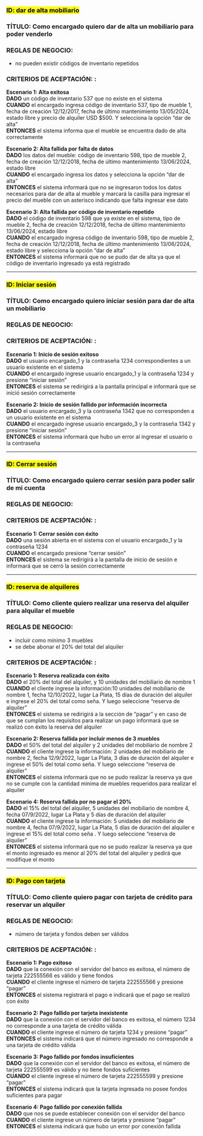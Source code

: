 ### <mark>ID: dar de alta mobiliario</mark>
### TÍTULO:  Como encargado quiero dar de alta un mobiliario para poder venderlo  
### REGLAS DE NEGOCIO: 
- no pueden existir códigos de inventario repetidos    

### CRITERIOS DE ACEPTACIÓN: :  

**Escenario 1: Alta exitosa**  
**DADO** un código de inventario 537 que no existe en el sistema  
**CUANDO** el encargado ingresa  código de inventario 537, tipo de mueble 1, fecha de creación 12/12/2017, fecha de último mantenimiento 13/05/2024, estado libre y precio de alquiler USD $500. Y selecciona la opción “dar de alta”  
**ENTONCES** el sistema informa que el mueble se encuentra dado de alta correctamente 

**Escenario 2: Alta fallida por falta de datos**  
**DADO** los datos del mueble: código de inventario 598, tipo de mueble 2, fecha de creación 12/12/2018, fecha de último mantenimiento 13/06/2024, estado libre  
**CUANDO** el encargado ingresa los datos y selecciona la opción “dar de alta”  
**ENTONCES** el sistema informará que no se ingresaron todos los datos necesarios para dar de alta al mueble y marcará la casilla para ingresar el precio del mueble con un asterisco indicando que falta ingresar ese dato 

**Escenario 3: Alta fallida por código de inventario repetido**  
**DADO** el código de inventario 598 que ya existe en el sistema, tipo de mueble 2, fecha de creación 12/12/2018, fecha de último mantenimiento 13/06/2024, estado libre  
**CUANDO** el encargado ingresa código de inventario 598, tipo de mueble 2, fecha de creación 12/12/2018, fecha de último mantenimiento 13/06/2024, estado libre y selecciona la opción “dar de alta”  
**ENTONCES** el sistema informará que no se pudo dar de alta ya que el código de inventario ingresado ya está registrado  

---  

### <mark>ID: Iniciar sesión</mark> 
### TÍTULO:  Como encargado quiero iniciar sesión para dar de alta un mobiliario 
### REGLAS DE NEGOCIO: 



### CRITERIOS DE ACEPTACIÓN: :
**Escenario 1: Inicio de sesión exitoso**  
**DADO**  el usuario encargado_1 y la contraseña 1234 correspondientes a un usuario existente en el sistema   
**CUANDO** el encargado ingrese usuario encargado_1 y la contraseña 1234 y presione “iniciar sesión”  
**ENTONCES** el sistema se redirigirá a la pantalla principal e informará que se inició sesión correctamente 
 
**Escenario 2: Inicio de sesión fallido por información incorrecta**  
**DADO** el usuario encargado_3 y la contraseña 1342 que no corresponden a un usuario existente en el sistema  
**CUANDO** el encargado ingrese  usuario encargado_3 y la contraseña 1342 y presione “iniciar sesión”  
**ENTONCES** el sistema informará que hubo un error al ingresar el usuario o la contraseña  

---  

### <mark>ID: Cerrar sesión</mark> 
### TÍTULO:  Como encargado quiero cerrar sesión para poder salir de mi cuenta
### REGLAS DE NEGOCIO:    

### CRITERIOS DE ACEPTACIÓN: :

**Escenario 1: Cerrar sesión con éxito**  
**DADO**  una sesión abierta en el sistema con el usuario encargado_1 y la contraseña 1234  
**CUANDO** el encargado presione “cerrar sesión”  
**ENTONCES** el sistema se redirigirá a la pantalla de inicio de sesión e informará que se cerró la sesión correctamente  

---  

### <mark>ID: reserva de alquileres</mark>
### TÍTULO:  Como cliente quiero realizar una reserva del alquiler para alquilar el mueble
### REGLAS DE NEGOCIO: 
- incluir como mínimo 3 muebles  
- se debe abonar el 20% del total del alquiler



### CRITERIOS DE ACEPTACIÓN: :
**Escenario 1: Reserva realizada con éxito**  
**DADO** el 20% del total del alquiler, y 10 unidades del  mobiliario de nombre 1  
**CUANDO** el cliente ingrese la información:10 unidades del  mobiliario de nombre 1, fecha 12/10/2022, lugar La Plata, 15 días de duración del alquiler e ingrese el 20% del total como seña. Y luego seleccione “reserva de alquiler”  
**ENTONCES** el sistema se redirigirá a la sección de “pagar” y en caso de que se cumplan los requisitos para realizar un pago informará que se realizó con éxito la reserva del alquiler  

**Escenario 2: Reserva fallida por incluir menos de 3 muebles**  
**DADO** el 50% del total del alquiler y 2 unidades del  mobiliario de nombre 2  
**CUANDO** el cliente ingrese la información: 2 unidades del  mobiliario de nombre 2, fecha 12/9/2022, lugar La Plata, 3 días de duración del alquiler e ingrese el 50% del total como seña. Y luego seleccione “reserva de alquiler”  
**ENTONCES** el sistema informará que no se pudo realizar la reserva ya que no se cumple con la cantidad mínima de muebles requeridos para realizar el alquiler  

**Escenario 4: Reserva fallida por no pagar el 20%**  
**DADO** el 15% del total del alquiler, 5 unidades del  mobiliario de nombre 4, fecha 07/9/2022, lugar La Plata y 5 días de duración del alquiler  
**CUANDO** el cliente ingrese la información: 5 unidades del  mobiliario de nombre 4, fecha 07/9/2022, lugar La Plata, 5 días de duración del alquiler e ingrese el 15% del total como seña . Y luego seleccione “reserva de alquiler”   
**ENTONCES** el sistema informará que no se pudo realizar la reserva ya que el monto ingresado es menor al 20% del total del alquiler y pedirá que modifique el monto  

---  

### <mark>ID: Pago con tarjeta</mark>
### TÍTULO:  Como cliente quiero pagar con tarjeta de crédito para reservar un alquiler
### REGLAS DE NEGOCIO: 
- número de tarjeta y fondos deben ser válidos

### CRITERIOS DE ACEPTACIÓN: :
**Escenario 1: Pago exitoso**  
**DADO**  que la conexión con el servidor del banco es exitosa, el número de tarjeta 222555566 es válido y tiene fondos  
**CUANDO** el cliente ingrese el número de tarjeta 222555566 y presione “pagar”  
**ENTONCES** el sistema registrará el pago e indicará que el pago se realizó con éxito  

**Escenario 2: Pago fallido por tarjeta inexistente**  
**DADO** que la conexión con el servidor del banco es exitosa, el número 1234 no corresponde a una tarjeta de crédito válida  
**CUANDO** el cliente ingrese el número de tarjeta 1234 y presione “pagar”  
**ENTONCES** el sistema indicará que el número ingresado no corresponde a una tarjeta de crédito válida  

**Escenario 3: Pago fallido por fondos insuficientes**  
**DADO** que la conexión con el servidor del banco es exitosa, el número de tarjeta 222555599 es válido y no tiene fondos suficientes  
**CUANDO** el cliente ingrese el número de tarjeta 222555599 y presione “pagar”  
**ENTONCES** el sistema indicará que la tarjeta ingresada no posee fondos suficientes para pagar  

**Escenario 4: Pago fallido por conexión fallida**  
**DADO** que nos se puede establecer conexión con el servidor del banco  
**CUANDO** el cliente ingrese un número de tarjeta  y presione “pagar”  
**ENTONCES** el sistema indicará que hubo un error por conexión fallida  
